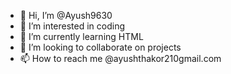 - 👋 Hi, I’m @Ayush9630
- 👀 I’m interested in coding
- 🌱 I’m currently learning HTML
- 💞️ I’m looking to collaborate on projects
- 📫 How to reach me @ayushthakor210gmail.com

<!---
Ayush9630/Ayush9630 is a ✨ special ✨ repository because its `README.md` (this file) appears on your GitHub profile.
You can click the Preview link to take a look at your changes.
--->
